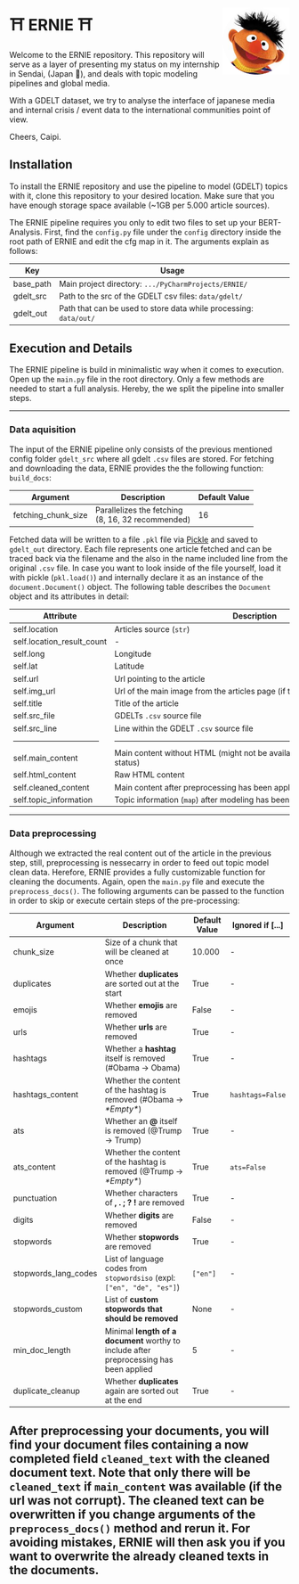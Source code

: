  # ⛩️ ERNIE ⛩️ <img src="assets/ernie.png" align="right" width="120" />
 
Welcome to the ERNIE repository. This repository will serve as a layer of presenting
my status on my internship in Sendai, (Japan 🏯), and deals with topic modeling pipelines and 
global media.

With a GDELT dataset, we try to analyse the interface of japanese media and internal crisis / event data to the 
international communities point of view.

Cheers, Caipi.


## Installation
To install the ERNIE repository and use the pipeline to model (GDELT) topics with it, clone this repository to your 
desired location. Make sure that you have enough storage space available (~1GB per 5.000 article sources).

The ERNIE pipeline requires you only to edit two files to set up your BERT-Analysis. First, find
the ``config.py`` file under the `config` directory inside the root path of ERNIE and edit the cfg map in it.
The arguments explain as follows:

| Key       | Usage                                                               |
|-----------|---------------------------------------------------------------------|
| base_path | Main project directory: ``.../PyCharmProjects/ERNIE/``              |
| gdelt_src | Path to the src of the GDELT csv files: ``data/gdelt/``             |
| gdelt_out | Path that can be used to store data while processing: ``data/out/`` |


## Execution and Details

The ERNIE pipeline is build in minimalistic way when it comes to execution. Open up the ``main.py`` file in the root directory. Only a
few methods are needed to start a full analysis. Hereby, the we split the pipeline into smaller steps.

---
### Data aquisition
The input of the ERNIE pipeline only consists of the previous mentioned config folder `gdelt_src` where all gdelt `.csv` files are stored. For fetching and downloading the data, ERNIE provides the the following function: `build_docs`:

| Argument  | Description                   | Default Value  |
|-----------|-------------------------------|----------------|
| fetching_chunk_size   | Parallelizes the fetching<br> (8, 16, 32 recommended)       | 16  |

Fetched data will be written to a file `.pkl` file via [Pickle](https://docs.python.org/3/library/pickle.html) and saved to `gdelt_out` directory. Each file represents one article fetched and can be traced back via the filename and the also in the name included line from the original `.csv` file. In case you want to look inside of the file yourself, load it with pickle (`pkl.load()`) and internally declare it as an instance of the `document.Document()` object. The following table describes the `Document` object and its attributes in detail:

| Attribute                  | Description
| -------------------------- | -------------------------------------------------------------------------------- |
| self.location              | Articles source (`str`)                                                          |
| self.location_result_count | -                                                                                |
| self.long                  | Longitude                                                                        |
| self.lat                   | Latitude                                                                         |
| self.url                   | Url pointing to the article                                                      |
| self.img_url               | Url of the main image from the articles page (if there is)                       |
| self.title                 | Title of the article                                                             |
| self.src_file              | GDELTs `.csv` source file                                                        |
| self.src_line              | Line within the GDELT `.csv` source file                                         |
| ——————————— | ———————————————————————————————————— |
| self.main_content          | Main content without HTML (might not be available depending on the urls status)  |
| self.html_content          | Raw HTML content                                                                 |
| self.cleaned_content       | Main content after preprocessing has been applied, else `None`                   |
| self.topic_information     | Topic information (`map`) after modeling has been applied, else `None`           |
---

### Data preprocessing
Although we extracted the real content out of the article in the previous step, still, preprocessing is nessecarry in order to feed out topic model clean data. Herefore, ERNIE provides a fully customizable function for cleaning the documents. Again, open the `main.py` file and execute the `preprocess_docs()`. The following arguments can be passed to the function in order to skip or execute certain steps of the pre-processing:

| Argument  | Description                   | Default Value  | Ignored if [...]
|-----------|-------------------------------|----------------| ----------------------------- |
| chunk_size | Size of a chunk that will be cleaned at once | 10.000 | - |
| duplicates | Whether **duplicates** are sorted out at the start | True | - |
| emojis | Whether **emojis** are removed | False | - |
| urls | Whether **urls** are removed | True | - |
| hashtags | Whether a **hashtag** itself is removed (#Obama -> Obama) | True | - |
| hashtags_content | Whether the content of the hashtag is removed (#Obama -> *\*Empty\**) | True | `hashtags=False` |
| ats | Whether an **@** itself is removed (@Trump -> Trump) | True | - |
| ats_content | Whether the content of the hashtag is removed (@Trump -> *\*Empty\**) | True | `ats=False` |
| punctuation | Whether characters of **, . ; ? !** are removed | True | - |
| digits | Whether **digits** are removed | False | - |
| stopwords | Whether **stopwords** are removed | True | - |
| stopwords_lang_codes | List of language codes from `stopwordsiso` (expl: `["en", "de", "es"]`) | `["en"]` | - |
| stopwords_custom | List of **custom stopwords that should be removed** | None | - |
| min_doc_length | Minimal **length of a document** worthy to include after preprocessing has been applied | 5 | - |
| duplicate_cleanup | Whether **duplicates** again are sorted out at the end | True | - |

After preprocessing your documents, you will find your document files containing a now completed field `cleaned_text` with the cleaned document text. Note that only there will be `cleaned_text` if `main_content` was available (if the url was not corrupt). The cleaned text can be overwritten if you change arguments of the `preprocess_docs()` method and rerun it. For avoiding mistakes, ERNIE will then ask you if you want to overwrite the already cleaned texts in the documents.
---



